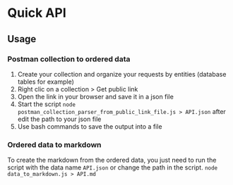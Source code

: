 # Quick API

## Usage

### Postman collection to ordered data

1. Create your collection and organize your requests by entities (database tables for example)
2. Right clic on a collection > Get public link
3. Open the link in your browser and save it in a json file
4. Start the script `node postman_collection_parser_from_public_link_file.js > API.json` after edit the path to your json file
5. Use bash commands to save the output into a file

### Ordered data to markdown

To create the markdown from the ordered data, you just need to run the script with the data name `API.json` or change the path in the script.
`node data_to_markdown.js > API.md`